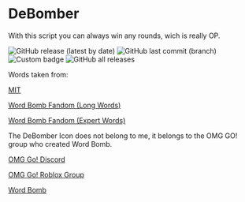 # DeBomber
With this script you can always win any rounds, wich is really OP.

![GitHub release (latest by date)](https://img.shields.io/github/v/release/xacvwe/DeBomber?color=blueviolet&label=Latest%20Release&style=for-the-badge)
![GitHub last commit (branch)](https://img.shields.io/github/last-commit/xacvwe/DeBomber/main?style=for-the-badge)
![Custom badge](https://img.shields.io/endpoint?style=for-the-badge&url=https%3A%2F%2Fraw.githubusercontent.com%2Fxacvwe%2FDeBomber%2Fmain%2Frequests.json)
![GitHub all releases](https://img.shields.io/github/downloads/xacvwe/DeBomber/total?style=for-the-badge)

Words taken from:

[MIT](https://www.mit.edu/~ecprice/wordlist.10000)

[Word Bomb Fandom (Long Words)](https://wordbombroblox.fandom.com/wiki/List_of_long_words)

[Word Bomb Fandom (Expert Words)](https://wordbombroblox.fandom.com/wiki/List_of_expert_words)

The DeBomber Icon does not belong to me, it belongs to the OMG GO! group who created Word Bomb.

[OMG Go! Discord](https://discord.com/invite/CHzW4Kf)

[OMG Go! Roblox Group](https://www.roblox.com/groups/4585943/OMG-Go#!/about)

[Word Bomb](https://www.roblox.com/games/2653064683/Word-Bomb?)
